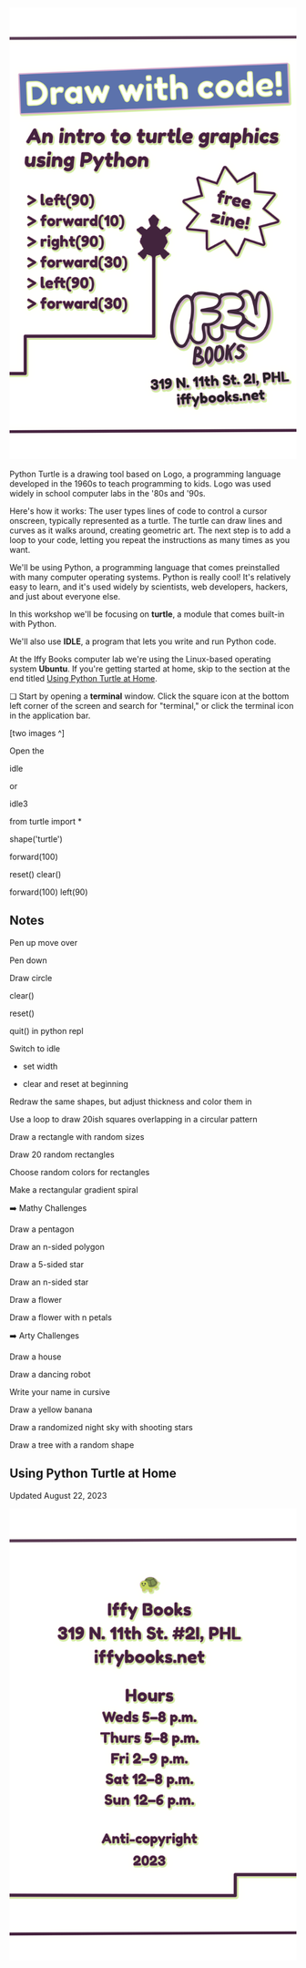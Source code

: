 ![](Front_Cover.png)

Python Turtle is a drawing tool based on Logo, a programming language developed in the 1960s to teach programming to kids. Logo was used widely in school computer labs in the '80s and '90s.

Here's how it works: The user types lines of code to control a cursor onscreen, typically represented as a turtle. The turtle can draw lines and curves as it walks around, creating geometric art. The next step is to add a loop to your code, letting you repeat the instructions as many times as you want.

We'll be using Python, a programming language that comes preinstalled with many computer operating systems. Python is really cool! It's relatively easy to learn, and it's used widely by scientists, web developers, hackers, and just about everyone else.

In this workshop we'll be focusing on **turtle**, a module that comes built-in with Python.

We'll also use **IDLE**, a program that lets you write and run Python code.

At the Iffy Books computer lab we're using the Linux-based operating system **Ubuntu**. If you're getting started at home, skip to the section at the end titled <u>Using Python Turtle at Home</u>.



❏ Start by opening a **terminal** window. Click the square icon at the bottom left corner of the screen and search for "terminal," or click the terminal icon in the application bar.

[two images ^]





Open the

idle

or

idle3

from turtle import *

shape('turtle')

forward(100)

reset()
clear()

forward(100)
left(90)

## Notes

Pen up move over

Pen down

Draw circle

clear()

reset()

quit() in python repl

Switch to idle

- set width

- clear and reset at beginning

Redraw the same shapes, but adjust thickness and color them in

Use a loop to draw 20ish squares overlapping in a circular pattern

Draw a rectangle with random sizes

Draw 20 random rectangles

Choose random colors for rectangles

Make a rectangular gradient spiral

➡️ Mathy Challenges

Draw a pentagon

Draw an n-sided polygon

Draw a 5-sided star

Draw an n-sided star

Draw a flower

Draw a flower with n petals

➡️ Arty Challenges

Draw a house

Draw a dancing robot

Write your name in cursive

Draw a yellow banana

Draw a randomized night sky with shooting stars

Draw a tree with a random shape









## Using Python Turtle at Home







Updated August 22, 2023

![](Back_Cover.png)
